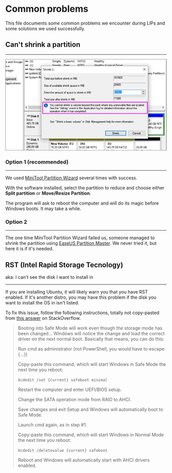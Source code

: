 # Common problems

This file documents some common problems we encounter during LIPs and some solutions we used successfully.

## Can't shrink a partition
---

![Can't shrink a volume](img/cant-shrink-volume.png)

### Option 1 (recommended)
---

We used [MiniTool Partition Wizard](https://www.partitionwizard.com/free-partition-manager.html) several times with success.

With the software installed, select the partition to reduce and choose either **Split partition** or **Move/Resize Partition**.

The program will ask to reboot the computer and will do its magic before Windows boots. It may take a while.

### Option 2
---

The one time MiniTool Partition Wizard failed us, someone managed to shrink the partition using [EaseUS Partition Master](https://www.easeus.com/partition-manager/epm-free.html). We  never tried it, but here it is if it's needed.


## RST (Intel Rapid Storage Tecnology)

aka: I can't see the disk I want to install in

---

If you are installing Ubuntu, it will likely warn you that you have RST enabled. If it's another distro, you may have this problem if the disk you want to install the OS in isn't listed.

To fix this issue, follow the following instructions, totally not copy-pasted from [this answer](https://superuser.com/a/1359471/) on StackOverflow.

> Booting into Safe Mode will work even though the storage mode has been changed... Windows will notice the change and load the correct driver on the next normal boot. Basically that means, you can do this:
>
> Run cmd as administrator (not PowerShell, you would have to escape {...})
>
> Copy-paste this command, which will start Windows in Safe Mode the next time you reboot:
>
> `bcdedit /set {current} safeboot minimal`
>
> Restart the computer and enter UEFI/BIOS setup.
>
> Change the SATA operation mode from RAID to AHCI.
>
> Save changes and exit Setup and Windows will automatically boot to Safe Mode.
>
> Launch cmd again, as in step #1.
>
> Copy-paste this command, which will start Windows in Normal Mode the next time you reboot:
>
> `bcdedit /deletevalue {current} safeboot`
>
> Reboot and Windows will automatically start with AHCI drivers enabled.
